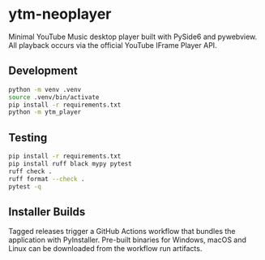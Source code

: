# ytm-neoplayer

Minimal YouTube Music desktop player built with PySide6 and pywebview. All
playback occurs via the official YouTube IFrame Player API.

## Development

```bash
python -m venv .venv
source .venv/bin/activate
pip install -r requirements.txt
python -m ytm_player
```

## Testing

```bash
pip install -r requirements.txt
pip install ruff black mypy pytest
ruff check .
ruff format --check .
pytest -q
```

## Installer Builds

Tagged releases trigger a GitHub Actions workflow that bundles the application with PyInstaller. Pre-built binaries for Windows, macOS and Linux can be downloaded from the workflow run artifacts.
